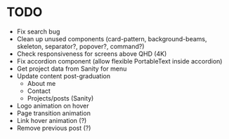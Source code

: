# TODO

- Fix search bug
- Clean up unused components (card-pattern, background-beams, skeleton, separator?, popover?, command?)
- Check responsiveness for screens above QHD (4K)
- Fix accordion component (allow flexible PortableText inside accordion)
- Get project data from Sanity for menu
- Update content post-graduation
  - About me
  - Contact
  - Projects/posts (Sanity)
- Logo animation on hover
- Page transition animation
- Link hover animation (?)
- Remove previous post (?)
